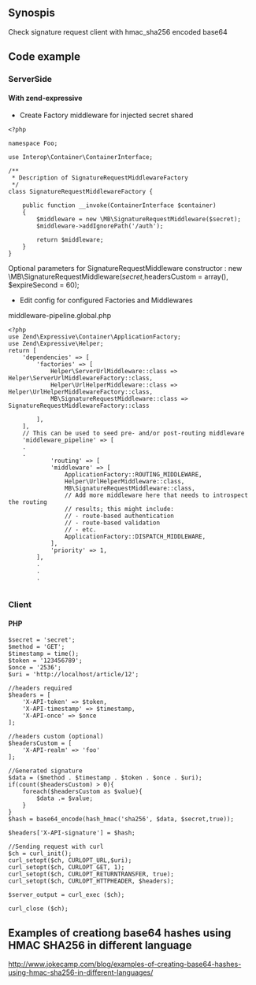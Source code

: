 ## Synospis
Check signature request client with hmac_sha256 encoded base64

## Code example

### ServerSide

#### With zend-expressive

- Create Factory middleware for injected secret shared

```
<?php

namespace Foo;

use Interop\Container\ContainerInterface;

/**
 * Description of SignatureRequestMiddlewareFactory
 */
class SignatureRequestMiddlewareFactory {
    
    public function __invoke(ContainerInterface $container)
    {
        $middleware = new \MB\SignatureRequestMiddleware($secret);
        $middleware->addIgnorePath('/auth');
        
        return $middleware;
    }
}
```
Optional parameters for SignatureRequestMiddleware constructor :
new \MB\SignatureRequestMiddleware($secret,$headersCustom = array(), $expireSecond = 60);

- Edit config for configured Factories and Middlewares

middleware-pipeline.global.php
```
<?php
use Zend\Expressive\Container\ApplicationFactory;
use Zend\Expressive\Helper;
return [
    'dependencies' => [
        'factories' => [
            Helper\ServerUrlMiddleware::class => Helper\ServerUrlMiddlewareFactory::class,
            Helper\UrlHelperMiddleware::class => Helper\UrlHelperMiddlewareFactory::class,
            MB\SignatureRequestMiddleware::class => SignatureRequestMiddlewareFactory::class
           
        ],
    ],
    // This can be used to seed pre- and/or post-routing middleware
    'middleware_pipeline' => [
    .
    .
            'routing' => [
            'middleware' => [
                ApplicationFactory::ROUTING_MIDDLEWARE,
                Helper\UrlHelperMiddleware::class,
                MB\SignatureRequestMiddleware::class,
                // Add more middleware here that needs to introspect the routing
                // results; this might include:
                // - route-based authentication
                // - route-based validation
                // - etc.
                ApplicationFactory::DISPATCH_MIDDLEWARE,
            ],
            'priority' => 1,
        ],
        .
        .
        .
    
```

### Client

#### PHP
```
$secret = 'secret';
$method = 'GET';
$timestamp = time();
$token = '123456789';
$once = '2536';
$uri = 'http://localhost/article/12';

//headers required
$headers = [
    'X-API-token' => $token,
    'X-API-timestamp' => $timestamp,
    'X-API-once' => $once
];

//headers custom (optional)
$headersCustom = [
    'X-API-realm' => 'foo'
];

//Generated signature
$data = ($method . $timestamp . $token . $once . $uri);
if(count($headersCustom) > 0){
    foreach($headersCustom as $value){
        $data .= $value;
    }
}
$hash = base64_encode(hash_hmac('sha256', $data, $secret,true));

$headers['X-API-signature'] = $hash;

//Sending request with curl
$ch = curl_init();
curl_setopt($ch, CURLOPT_URL,$uri);
curl_setopt($ch, CURLOPT_GET, 1);
curl_setopt($ch, CURLOPT_RETURNTRANSFER, true);
curl_setopt($ch, CURLOPT_HTTPHEADER, $headers);

$server_output = curl_exec ($ch);

curl_close ($ch);

```

## Examples of creationg base64 hashes using HMAC SHA256 in different language
http://www.jokecamp.com/blog/examples-of-creating-base64-hashes-using-hmac-sha256-in-different-languages/
